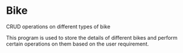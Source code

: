 # Bike
CRUD operations on different types of bike

This program is used to store the details of different bikes and perform certain operations on them based on the user requirement.
